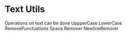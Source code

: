 # Text Utils 
Operations on text can be done 
UppperCase
LowerCase
RemovePunctuations
Space Remover
NewlineRemover
